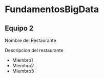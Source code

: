 # FundamentosBigData
<h2>Equipo 2</h2>
<p>Nombre del Restaurante</p>
<p>Descripcion del restaurante</p>
<ul>
    <li>Miembro1</li>
    <li>Miembro2</li>
    <li>Miembro3</li>
</ul>
